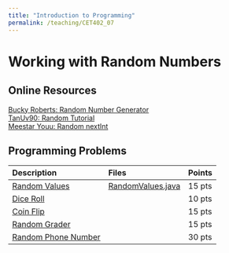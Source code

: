 ```yaml
---
title: "Introduction to Programming"
permalink: /teaching/CET402_07
---
```


# Working with Random Numbers

## Online Resources
[Bucky Roberts: Random Number Generator](https://youtu.be/AhwIYAXPASw)  
[TanUv90: Random Tutorial](https://youtu.be/majXnw6leB0)  
[Meestar Youu: Random nextInt](https://youtu.be/IqL7jpVbxVs)  

## Programming Problems

| Description                                                        | Files                                                           | Points |
| :----------------------------------------------------------------- | :-------------------------------------------------------------- | :----- |
| [Random Values](/files/CET402/pdfs/07_RandomValues.pdf)            | [RandomValues.java](/files/CET402/java_files/RandomValues.java) | 15 pts |
| [Dice Roll](/files/CET402/pdfs/07_DiceRoll.pdf)                    |                                                                 | 10 pts |
| [Coin Flip](/files/CET402/pdfs/07_CoinFlip.pdf)                    |                                                                 | 15 pts |
| [Random Grader](/files/CET402/pdfs/07_RandomGrader.pdf)            |                                                                 | 15 pts |
| [Random Phone Number](/files/CET402/pdfs/07_RandomPhoneNumber.pdf) |                                                                 | 30 pts |
